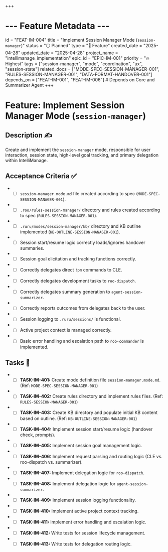 +++
# --- Feature Metadata ---
id = "FEAT-IM-004"
title = "Implement Session Manager Mode (`session-manager`)"
status = "⚪️ Planned"
type = "🌟 Feature"
created_date = "2025-04-28"
updated_date = "2025-04-28"
project_name = "intellimanage_implementation"
epic_id = "EPIC-IM-001"
priority = "🔥 Highest"
tags = ["session-manager", "mode", "coordination", "ux", "session-state"]
related_docs = ["MODE-SPEC-SESSION-MANAGER-001", "RULES-SESSION-MANAGER-001", "DATA-FORMAT-HANDOVER-001"]
depends_on = ["FEAT-IM-001", "FEAT-IM-006"] # Depends on Core and Summarizer Agent
+++

# Feature: Implement Session Manager Mode (`session-manager`)

## Description ✍️

Create and implement the `session-manager` mode, responsible for user interaction, session state, high-level goal tracking, and primary delegation within IntelliManage.

## Acceptance Criteria ✅

*   - [ ] `session-manager.mode.md` file created according to spec (`MODE-SPEC-SESSION-MANAGER-001`).
*   - [ ] `.roo/rules-session-manager/` directory and rules created according to spec (`RULES-SESSION-MANAGER-001`).
*   - [ ] `.ruru/modes/session-manager/kb/` directory and KB outline implemented (`KB-OUTLINE-SESSION-MANAGER-001`).
*   - [ ] Session start/resume logic correctly loads/ignores handover summaries.
*   - [ ] Session goal elicitation and tracking functions correctly.
*   - [ ] Correctly delegates direct `!pm` commands to CLE.
*   - [ ] Correctly delegates development tasks to `roo-dispatch`.
*   - [ ] Correctly delegates summary generation to `agent-session-summarizer`.
*   - [ ] Correctly reports outcomes from delegates back to the user.
*   - [ ] Session logging to `.ruru/sessions/` is functional.
*   - [ ] Active project context is managed correctly.
*   - [ ] Basic error handling and escalation path to `roo-commander` is implemented.

## Tasks 📝

*   - [ ] **TASK-IM-401:** Create mode definition file `session-manager.mode.md`. (Ref: `MODE-SPEC-SESSION-MANAGER-001`)
*   - [ ] **TASK-IM-402:** Create rules directory and implement rules files. (Ref: `RULES-SESSION-MANAGER-001`)
*   - [ ] **TASK-IM-403:** Create KB directory and populate initial KB content based on outline. (Ref: `KB-OUTLINE-SESSION-MANAGER-001`)
*   - [ ] **TASK-IM-404:** Implement session start/resume logic (handover check, prompts).
*   - [ ] **TASK-IM-405:** Implement session goal management logic.
*   - [ ] **TASK-IM-406:** Implement request parsing and routing logic (CLE vs. roo-dispatch vs. summarizer).
*   - [ ] **TASK-IM-407:** Implement delegation logic for `roo-dispatch`.
*   - [ ] **TASK-IM-408:** Implement delegation logic for `agent-session-summarizer`.
*   - [ ] **TASK-IM-409:** Implement session logging functionality.
*   - [ ] **TASK-IM-410:** Implement active project context tracking.
*   - [ ] **TASK-IM-411:** Implement error handling and escalation logic.
*   - [ ] **TASK-IM-412:** Write tests for session lifecycle management.
*   - [ ] **TASK-IM-413:** Write tests for delegation routing logic.